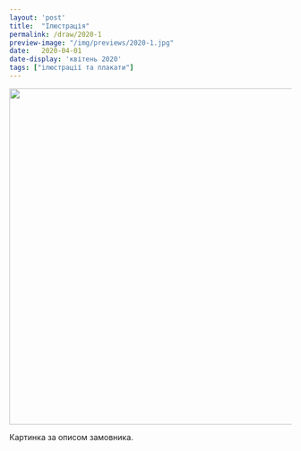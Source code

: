 ```yaml
---
layout: 'post'
title:  "Ілюстрація"
permalink: /draw/2020-1
preview-image: "/img/previews/2020-1.jpg"
date:   2020-04-01
date-display: 'квітень 2020'
tags: ["ілюстрації та плакати"] 
---
```


<img width='600px' src="https://i.imgur.com/K4fZ89p.jpg" alt=""><br>
<p>Картинка за описом замовника.</p>